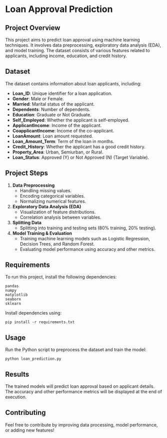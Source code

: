 # Loan Approval Prediction

## Project Overview
This project aims to predict loan approval using machine learning techniques. It involves data preprocessing, exploratory data analysis (EDA), and model training. The dataset consists of various features related to applicants, including income, education, and credit history.

## Dataset
The dataset contains information about loan applicants, including:
- **Loan_ID**: Unique identifier for a loan application.
- **Gender**: Male or Female.
- **Married**: Marital status of the applicant.
- **Dependents**: Number of dependents.
- **Education**: Graduate or Not Graduate.
- **Self_Employed**: Whether the applicant is self-employed.
- **ApplicantIncome**: Income of the applicant.
- **CoapplicantIncome**: Income of the co-applicant.
- **LoanAmount**: Loan amount requested.
- **Loan_Amount_Term**: Term of the loan in months.
- **Credit_History**: Whether the applicant has a good credit history.
- **Property_Area**: Urban, Semiurban, or Rural.
- **Loan_Status**: Approved (Y) or Not Approved (N) (Target Variable).

## Project Steps
1. **Data Preprocessing**
   - Handling missing values.
   - Encoding categorical variables.
   - Normalizing numerical features.
2. **Exploratory Data Analysis (EDA)**
   - Visualization of feature distributions.
   - Correlation analysis between variables.
3. **Splitting Data**
   - Splitting into training and testing sets (80% training, 20% testing).
4. **Model Training & Evaluation**
   - Training machine learning models such as Logistic Regression, Decision Trees, and Random Forest.
   - Evaluating model performance using accuracy and other metrics.

## Requirements
To run this project, install the following dependencies:
```
pandas
numpy
matplotlib
seaborn
sklearn
```
Install dependencies using:
```
pip install -r requirements.txt
```

## Usage
Run the Python script to preprocess the dataset and train the model:
```
python loan_prediction.py
```

## Results
The trained models will predict loan approval based on applicant details. The accuracy and other performance metrics will be displayed at the end of execution.

## Contributing
Feel free to contribute by improving data processing, model performance, or adding new features!


